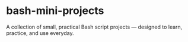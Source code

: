 # bash-mini-projects
A collection of small, practical Bash script projects — designed to learn, practice, and use everyday.
